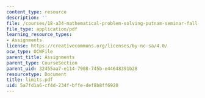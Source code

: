 ```yaml
---
content_type: resource
description: ''
file: /courses/18-a34-mathematical-problem-solving-putnam-seminar-fall-2018/5a7fd1a6cf4d234fbffedef8b8ff6920_limits.pdf
file_type: application/pdf
learning_resource_types:
- Assignments
license: https://creativecommons.org/licenses/by-nc-sa/4.0/
ocw_type: OCWFile
parent_title: Assignments
parent_type: CourseSection
parent_uid: 32455aa7-e114-7908-745b-e44648391b28
resourcetype: Document
title: limits.pdf
uid: 5a7fd1a6-cf4d-234f-bffe-def8b8ff6920
---
```

